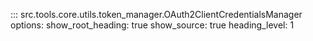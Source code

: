 ::: src.tools.core.utils.token_manager.OAuth2ClientCredentialsManager
    options:
        show_root_heading: true
        show_source: true
        heading_level: 1